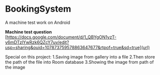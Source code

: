 # BookingSystem
A machine test work on Android

**Machine test question**
[https://docs.google.com/document/d/1_QBYgON1yzT-y6mDTzlYwRzk6QZcY7uv/edit?usp=sharing&ouid=107873759578863647677&rtpof=true&sd=true](url)

Special on this project:
1.Saving image from gallery into a file
2.Then store the path of the file into Room database
3.Showing the image from path of the image

